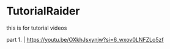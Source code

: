 # TutorialRaider
this is for tutorial videos



part 1. | https://youtu.be/OXkhJsxynjw?si=6_wxov0LNFZLo5zf

